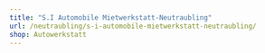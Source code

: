 ```yaml
---
title: "S.I Automobile Mietwerkstatt-Neutraubling"
url: /neutraubling/s-i-automobile-mietwerkstatt-neutraubling/
shop: Autowerkstatt
---
```

